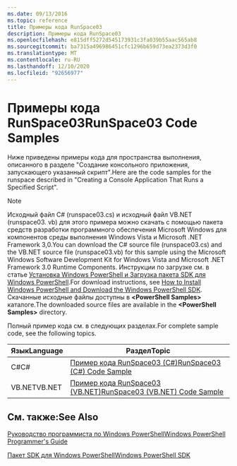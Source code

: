 ```yaml
---
ms.date: 09/13/2016
ms.topic: reference
title: Примеры кода RunSpace03
description: Примеры кода RunSpace03
ms.openlocfilehash: e815dff5272d545173931c3fa039b55aac565ab8
ms.sourcegitcommit: ba7315a496986451cfc1296b659d73ea2373d3f0
ms.translationtype: MT
ms.contentlocale: ru-RU
ms.lasthandoff: 12/10/2020
ms.locfileid: "92656977"
---
```

# <a name="runspace03-code-samples"></a><span data-ttu-id="2b62d-103">Примеры кода RunSpace03</span><span class="sxs-lookup"><span data-stu-id="2b62d-103">RunSpace03 Code Samples</span></span>

<span data-ttu-id="2b62d-104">Ниже приведены примеры кода для пространства выполнения, описанного в разделе "Создание консольного приложения, запускающего указанный скрипт".</span><span class="sxs-lookup"><span data-stu-id="2b62d-104">Here are the code samples for the runspace described in "Creating a Console Application That Runs a Specified Script".</span></span>

> [!NOTE]
> <span data-ttu-id="2b62d-105">Исходный файл C# (runspace03.cs) и исходный файл VB.NET (runspace03. vb) для этого примера можно скачать с помощью пакета средств разработки программного обеспечения Microsoft Windows для компонентов среды выполнения Windows Vista и Microsoft .NET Framework 3,0.</span><span class="sxs-lookup"><span data-stu-id="2b62d-105">You can download the C# source file (runspace03.cs) and the VB.NET source file (runspace03.vb) for this sample using the Microsoft Windows Software Development Kit for Windows Vista and Microsoft .NET Framework 3.0 Runtime Components.</span></span> <span data-ttu-id="2b62d-106">Инструкции по загрузке см. в статье [Установка Windows PowerShell и Загрузка пакета SDK для Windows PowerShell](/powershell/scripting/developer/installing-the-windows-powershell-sdk).</span><span class="sxs-lookup"><span data-stu-id="2b62d-106">For download instructions, see [How to Install Windows PowerShell and Download the Windows PowerShell SDK](/powershell/scripting/developer/installing-the-windows-powershell-sdk).</span></span>
> <span data-ttu-id="2b62d-107">Скачанные исходные файлы доступны в **\<PowerShell Samples>** каталоге.</span><span class="sxs-lookup"><span data-stu-id="2b62d-107">The downloaded source files are available in the **\<PowerShell Samples>** directory.</span></span>

<span data-ttu-id="2b62d-108">Полный пример кода см. в следующих разделах.</span><span class="sxs-lookup"><span data-stu-id="2b62d-108">For complete sample code, see the following topics.</span></span>

| <span data-ttu-id="2b62d-109">Язык</span><span class="sxs-lookup"><span data-stu-id="2b62d-109">Language</span></span> |                                 <span data-ttu-id="2b62d-110">Раздел</span><span class="sxs-lookup"><span data-stu-id="2b62d-110">Topic</span></span>                                 |
| -------- | --------------------------------------------------------------------- |
| <span data-ttu-id="2b62d-111">C#</span><span class="sxs-lookup"><span data-stu-id="2b62d-111">C#</span></span>       | [<span data-ttu-id="2b62d-112">Пример кода RunSpace03 (C#)</span><span class="sxs-lookup"><span data-stu-id="2b62d-112">RunSpace03 (C#) Code Sample</span></span>](./runspace03-csharp-code-sample.md)     |
| <span data-ttu-id="2b62d-113">VB.NET</span><span class="sxs-lookup"><span data-stu-id="2b62d-113">VB.NET</span></span>   | [<span data-ttu-id="2b62d-114">Пример кода RunSpace03 (VB.NET)</span><span class="sxs-lookup"><span data-stu-id="2b62d-114">RunSpace03 (VB.NET) Code Sample</span></span>](./runspace03-vb-net-code-sample.md) |

## <a name="see-also"></a><span data-ttu-id="2b62d-115">См. также:</span><span class="sxs-lookup"><span data-stu-id="2b62d-115">See Also</span></span>

[<span data-ttu-id="2b62d-116">Руководство программиста по Windows PowerShell</span><span class="sxs-lookup"><span data-stu-id="2b62d-116">Windows PowerShell Programmer's Guide</span></span>](./windows-powershell-programmer-s-guide.md)

[<span data-ttu-id="2b62d-117">Пакет SDK для Windows PowerShell</span><span class="sxs-lookup"><span data-stu-id="2b62d-117">Windows PowerShell SDK</span></span>](../windows-powershell-reference.md)
